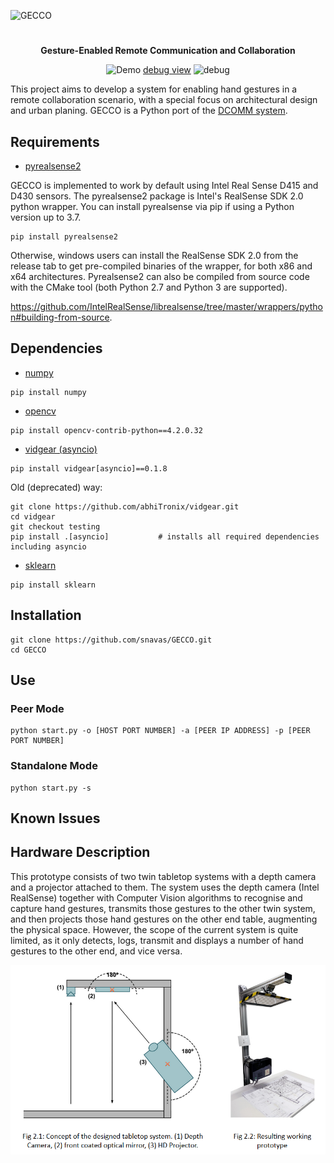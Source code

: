 ![GECCO](https://snavas.github.io/img/GECCO.png)
#

<div align="center">
  
  **Gesture-Enabled Remote Communication and Collaboration** 
  
  ![Demo](https://snavas.github.io/img/image4.gif)
  [debug view](https://snavas.github.io/img/ezgif-4-2da419ef8f6e.gif)
  ![debug](https://snavas.github.io/img/ezgif-4-2da419ef8f6e.gif)

</div>

This project aims to develop a system for enabling hand gestures in a remote collaboration scenario, with a special focus on architectural design and urban planing. GECCO is a Python port of the [DCOMM system](https://github.com/snavas/DCOMM).



## Requirements
- [pyrealsense2](https://github.com/IntelRealSense/librealsense/tree/master/wrappers/python)

GECCO is implemented to work by default using Intel Real Sense D415 and D430 sensors. The pyrealsense2 package is Intel's RealSense SDK 2.0 python wrapper. You can install pyrealsense via pip if using a Python version up to 3.7.
```
pip install pyrealsense2
```
Otherwise, windows users can install the RealSense SDK 2.0 from the release tab to get pre-compiled binaries of the wrapper, for both x86 and x64 architectures. Pyrealsense2 can also be compiled from source code with the CMake tool (both Python 2.7 and Python 3 are supported). 

https://github.com/IntelRealSense/librealsense/tree/master/wrappers/python#building-from-source.

## Dependencies
- [numpy](https://github.com/begeistert/nupy)
```
pip install numpy
```
- [opencv](https://github.com/skvark/opencv-python)
```
pip install opencv-contrib-python==4.2.0.32
```
- [vidgear (asyncio)](https://github.com/abhiTronix/vidgear)
```
pip install vidgear[asyncio]==0.1.8 
```
Old (deprecated) way:
```
git clone https://github.com/abhiTronix/vidgear.git
cd vidgear
git checkout testing
pip install .[asyncio]           # installs all required dependencies including asyncio 
```
- [sklearn](https://github.com/scikit-learn/scikit-learn)
```
pip install sklearn
```


## Installation
```
git clone https://github.com/snavas/GECCO.git
cd GECCO
```

## Use

### Peer Mode
```
python start.py -o [HOST PORT NUMBER] -a [PEER IP ADDRESS] -p [PEER PORT NUMBER]
```
### Standalone Mode
```
python start.py -s
```
## Known Issues

## Hardware Description

This prototype consists of two twin tabletop systems with a depth camera and a projector attached to them. The system uses the depth camera (Intel RealSense) together with Computer Vision algorithms to recognise and capture hand gestures, transmits those gestures to the other twin system, and then projects those hand gestures on the other end table, augmenting the physical space. However, the scope of the current system is quite limited, as it only detects, logs, transmit and displays a number of hand gestures to the other end, and vice versa.

![Prototype](https://raw.githubusercontent.com/snavas/snavas.github.io/master/img/prototype.png)

